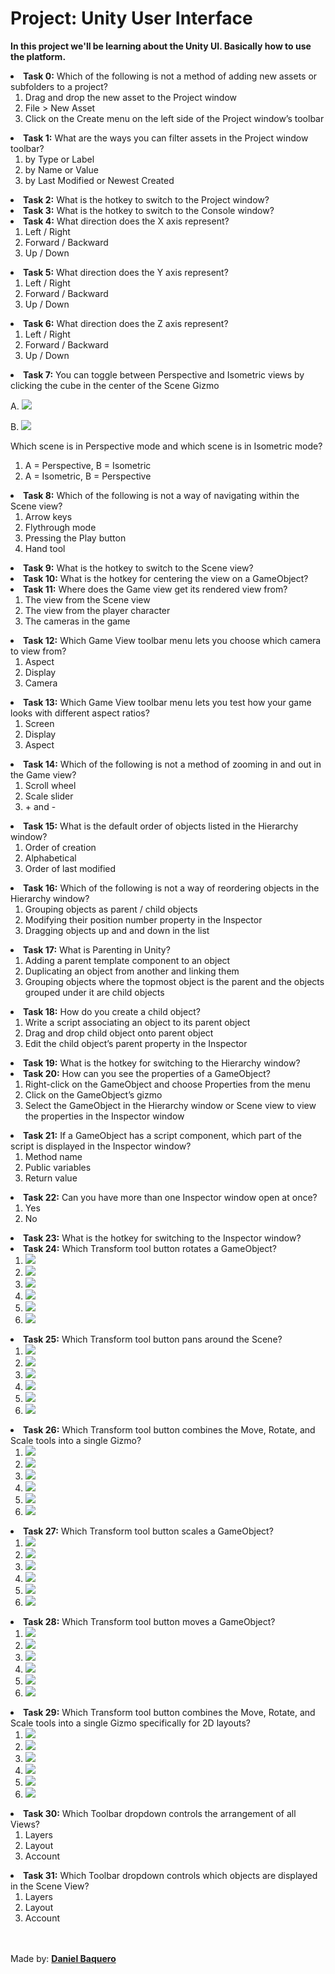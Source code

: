 <html>
<h1>Project: Unity User Interface</h1>
<p><strong>In this project we'll be learning about the Unity UI. Basically how to use the platform.</strong></p>
<body>
<li><strong>Task 0:</strong> Which of the following is not a method of adding new assets or subfolders to a project?
<ol>
<li>Drag and drop the new asset to the Project window</li>
<li>File > New Asset</li>
<li>Click on the Create menu on the left side of the Project window’s toolbar</li>
</ol>
</li>
<li><strong>Task 1:</strong> What are the ways you can filter assets in the Project window toolbar?
<ol>
<li>by Type or Label</li>
<li>by Name or Value</li>
<li>by Last Modified or Newest Created</li>
</ol>
</li>
<li><strong>Task 2:</strong> What is the hotkey to switch to the Project window?</li>
<li><strong>Task 3:</strong> What is the hotkey to switch to the Console window?</li>
<li><strong>Task 4:</strong> What direction does the X axis represent?
<ol>
<li>Left / Right</li>
<li>Forward / Backward</li>
<li>Up / Down</li>
</ol>
</li>
<li><strong>Task 5:</strong> What direction does the Y axis represent?
<ol>
<li>Left / Right</li>
<li>Forward / Backward</li>
<li>Up / Down</li>
</ol>
</li>
<li><strong>Task 6:</strong> What direction does the Z axis represent?
<ol>
<li>Left / Right</li>
<li>Forward / Backward</li>
<li>Up / Down</li>
</ol>
</li>
<li><strong>Task 7:</strong> You can toggle between Perspective and Isometric views by clicking the cube in the center of the Scene Gizmo
<p>A. <img src="https://s3.amazonaws.com/intranet-projects-files/holbertonschool-cs-unity/398/unity-viewA.jpg"></p>
<p>B. <img src="https://s3.amazonaws.com/intranet-projects-files/holbertonschool-cs-unity/398/unity-viewB.jpg"></p>
<p>Which scene is in Perspective mode and which scene is in Isometric mode?</p>
<ol>
<li>A = Perspective, B = Isometric</li>
<li>A = Isometric, B = Perspective</li>
</ol>
</li>
<li><strong>Task 8:</strong> Which of the following is not a way of navigating within the Scene view?
<ol>
<li>Arrow keys</li>
<li>Flythrough mode</li>
<li>Pressing the Play button</li>
<li>Hand tool</li>
</ol>
</li>
<li><strong>Task 9:</strong> What is the hotkey to switch to the Scene view?</li>
<li><strong>Task 10:</strong> What is the hotkey for centering the view on a GameObject?</li>
<li><strong>Task 11:</strong> Where does the Game view get its rendered view from?
<ol>
<li>The view from the Scene view</li>
<li>The view from the player character</li>
<li>The cameras in the game</li>
</ol>
</li>
<li><strong>Task 12:</strong> Which Game View toolbar menu lets you choose which camera to view from?
<ol>
<li>Aspect</li>
<li>Display</li>
<li>Camera</li>
</ol>
</li>
<li><strong>Task 13:</strong> Which Game View toolbar menu lets you test how your game looks with different aspect ratios?
<ol>
<li>Screen</li>
<li>Display</li>
<li>Aspect</li>
</ol>
</li>
<li><strong>Task 14:</strong> Which of the following is not a method of zooming in and out in the Game view?
<ol>
<li>Scroll wheel</li>
<li>Scale slider</li>
<li>+ and - </li>
</ol>
</li>
<li><strong>Task 15:</strong> What is the default order of objects listed in the Hierarchy window?
<ol>
<li>Order of creation</li>
<li>Alphabetical</li>
<li>Order of last modified</li>
</ol>
</li>
<li><strong>Task 16:</strong> Which of the following is not a way of reordering objects in the Hierarchy window?
<ol>
<li>Grouping objects as parent / child objects</li>
<li>Modifying their position number property in the Inspector</li>
<li>Dragging objects up and and down in the list</li>
</ol>
</li>
<li><strong>Task 17:</strong> What is Parenting in Unity?
<ol>
<li>Adding a parent template component to an object</li>
<li>Duplicating an object from another and linking them</li>
<li>Grouping objects where the topmost object is the parent and the objects grouped under it are child objects</li>
</ol>
</li>
<li><strong>Task 18:</strong> How do you create a child object?
<ol>
<li>Write a script associating an object to its parent object</li>
<li>Drag and drop child object onto parent object</li>
<li>Edit the child object’s parent property in the Inspector</li>
</ol>
</li>
<li><strong>Task 19:</strong> What is the hotkey for switching to the Hierarchy window?</li>
<li><strong>Task 20:</strong> How can you see the properties of a GameObject?
<ol>
<li>Right-click on the GameObject and choose Properties from the menu</li>
<li>Click on the GameObject’s gizmo</li>
<li>Select the GameObject in the Hierarchy window or Scene view to view the properties in the Inspector window</li>
</ol>
</li>
<li><strong>Task 21:</strong> If a GameObject has a script component, which part of the script is displayed in the Inspector window?
<ol>
<li>Method name</li>
<li>Public variables</li>
<li>Return value</li>
</ol>
</li>
<li><strong>Task 22:</strong> Can you have more than one Inspector window open at once?
<ol>
<li>Yes</li>
<li>No</li>
</ol>
</li>
<li><strong>Task 23:</strong> What is the hotkey for switching to the Inspector window?</li>
<li><strong>Task 24:</strong> Which Transform tool button rotates a GameObject?
<ol>
<li><img src="https://s3.amazonaws.com/intranet-projects-files/holbertonschool-cs-unity/398/transformA.png"></li>
<li><img src="https://s3.amazonaws.com/intranet-projects-files/holbertonschool-cs-unity/398/transformB.png"></li>
<li><img src="https://s3.amazonaws.com/intranet-projects-files/holbertonschool-cs-unity/398/transformC.png"></li>
<li><img src="https://s3.amazonaws.com/intranet-projects-files/holbertonschool-cs-unity/398/transformD.png"></li>
<li><img src="https://s3.amazonaws.com/intranet-projects-files/holbertonschool-cs-unity/398/transformE.png"></li>
<li><img src="https://s3.amazonaws.com/intranet-projects-files/holbertonschool-cs-unity/398/transformF.png"></li>
</ol>
</li>
<li><strong>Task 25:</strong> Which Transform tool button pans around the Scene?
<ol>
<li><img src="https://s3.amazonaws.com/intranet-projects-files/holbertonschool-cs-unity/398/transformA.png"></li>
<li><img src="https://s3.amazonaws.com/intranet-projects-files/holbertonschool-cs-unity/398/transformB.png"></li>
<li><img src="https://s3.amazonaws.com/intranet-projects-files/holbertonschool-cs-unity/398/transformC.png"></li>
<li><img src="https://s3.amazonaws.com/intranet-projects-files/holbertonschool-cs-unity/398/transformD.png"></li>
<li><img src="https://s3.amazonaws.com/intranet-projects-files/holbertonschool-cs-unity/398/transformE.png"></li>
<li><img src="https://s3.amazonaws.com/intranet-projects-files/holbertonschool-cs-unity/398/transformF.png"></li>
</ol>
</li>
<li><strong>Task 26:</strong> Which Transform tool button combines the Move, Rotate, and Scale tools into a single Gizmo?
<ol>
<li><img src="https://s3.amazonaws.com/intranet-projects-files/holbertonschool-cs-unity/398/transformA.png"></li>
<li><img src="https://s3.amazonaws.com/intranet-projects-files/holbertonschool-cs-unity/398/transformB.png"></li>
<li><img src="https://s3.amazonaws.com/intranet-projects-files/holbertonschool-cs-unity/398/transformC.png"></li>
<li><img src="https://s3.amazonaws.com/intranet-projects-files/holbertonschool-cs-unity/398/transformD.png"></li>
<li><img src="https://s3.amazonaws.com/intranet-projects-files/holbertonschool-cs-unity/398/transformE.png"></li>
<li><img src="https://s3.amazonaws.com/intranet-projects-files/holbertonschool-cs-unity/398/transformF.png"></li>
</ol>
</li>
<li><strong>Task 27:</strong> Which Transform tool button scales a GameObject?
<ol>
<li><img src="https://s3.amazonaws.com/intranet-projects-files/holbertonschool-cs-unity/398/transformA.png"></li>
<li><img src="https://s3.amazonaws.com/intranet-projects-files/holbertonschool-cs-unity/398/transformB.png"></li>
<li><img src="https://s3.amazonaws.com/intranet-projects-files/holbertonschool-cs-unity/398/transformC.png"></li>
<li><img src="https://s3.amazonaws.com/intranet-projects-files/holbertonschool-cs-unity/398/transformD.png"></li>
<li><img src="https://s3.amazonaws.com/intranet-projects-files/holbertonschool-cs-unity/398/transformE.png"></li>
<li><img src="https://s3.amazonaws.com/intranet-projects-files/holbertonschool-cs-unity/398/transformF.png"></li>
</ol>
</li>
<li><strong>Task 28:</strong> Which Transform tool button moves a GameObject?
<ol>
<li><img src="https://s3.amazonaws.com/intranet-projects-files/holbertonschool-cs-unity/398/transformA.png"></li>
<li><img src="https://s3.amazonaws.com/intranet-projects-files/holbertonschool-cs-unity/398/transformB.png"></li>
<li><img src="https://s3.amazonaws.com/intranet-projects-files/holbertonschool-cs-unity/398/transformC.png"></li>
<li><img src="https://s3.amazonaws.com/intranet-projects-files/holbertonschool-cs-unity/398/transformD.png"></li>
<li><img src="https://s3.amazonaws.com/intranet-projects-files/holbertonschool-cs-unity/398/transformE.png"></li>
<li><img src="https://s3.amazonaws.com/intranet-projects-files/holbertonschool-cs-unity/398/transformF.png"></li>
</ol>
</li>
<li><strong>Task 29:</strong> Which Transform tool button combines the Move, Rotate, and Scale tools into a single Gizmo specifically for 2D layouts?
<ol>
<li><img src="https://s3.amazonaws.com/intranet-projects-files/holbertonschool-cs-unity/398/transformA.png"></li>
<li><img src="https://s3.amazonaws.com/intranet-projects-files/holbertonschool-cs-unity/398/transformB.png"></li>
<li><img src="https://s3.amazonaws.com/intranet-projects-files/holbertonschool-cs-unity/398/transformC.png"></li>
<li><img src="https://s3.amazonaws.com/intranet-projects-files/holbertonschool-cs-unity/398/transformD.png"></li>
<li><img src="https://s3.amazonaws.com/intranet-projects-files/holbertonschool-cs-unity/398/transformE.png"></li>
<li><img src="https://s3.amazonaws.com/intranet-projects-files/holbertonschool-cs-unity/398/transformF.png"></li>
</ol>
</li>
<li><strong>Task 30:</strong> Which Toolbar dropdown controls the arrangement of all Views?
<ol>
<li>Layers</li>
<li>Layout</li>
<li>Account</li>
</ol>
</li>
<li><strong>Task 31:</strong> Which Toolbar dropdown controls which objects are displayed in the Scene View?
<ol>
<li>Layers</li>
<li>Layout</li>
<li>Account</li>
</ol>
</li>
</body>
<br>
<br>
<footer>Made by: <strong><a href="https://github.com/DanielBaquero28">Daniel Baquero</a></strong></footer>
</html>
